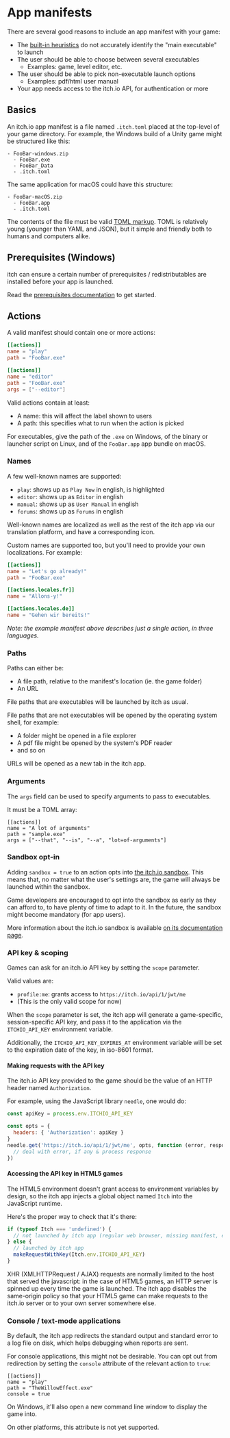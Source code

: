 
# App manifests

There are several good reasons to include an app manifest with your game:

  * The [built-in heuristics](./README.md) do not accurately identify the "main executable" to launch
  * The user should be able to choose between several executables
    * Examples: game, level editor, etc.
  * The user should be able to pick non-executable launch options
    * Examples: pdf/html user manual
  * Your app needs access to the itch.io API, for authentication or more

## Basics

An itch.io app manifest is a file named `.itch.toml` placed at the top-level
of your game directory. For example, the Windows build of a Unity game might
be structured like this:

```
- FooBar-windows.zip
  - FooBar.exe
  - FooBar_Data
  - .itch.toml
```

The same application for macOS could have this structure:

```
- FooBar-macOS.zip
  - FooBar.app
  - .itch.toml
```

The contents of the file must be valid [TOML markup][toml]. TOML is
relatively young (younger than YAML and JSON), but it simple and friendly
both to humans and computers alike.

[toml]: https://github.com/toml-lang/toml

## Prerequisites (Windows)

itch can ensure a certain number of prerequisites / redistributables are installed before
your app is launched.

Read the [prerequisites documentation](./prereqs/README.md) to get started.

## Actions

A valid manifest should contain one or more actions:

```toml
[[actions]]
name = "play"
path = "FooBar.exe"

[[actions]]
name = "editor"
path = "FooBar.exe"
args = ["--editor"]
```

Valid actions contain at least:

  * A name: this will affect the label shown to users
  * A path: this specifies what to run when the action is picked

For executables, give the path of the `.exe` on Windows, of the binary
or launcher script on Linux, and of the `FooBar.app` app bundle on macOS.

### Names

A few well-known names are supported:

  * `play`: shows up as `Play Now` in english, is highlighted
  * `editor`: shows up as `Editor` in english
  * `manual`: shows up as `User Manual` in english
  * `forums`: shows up as `Forums` in english

Well-known names are localized as well as the rest of the itch app
via our translation platform, and have a corresponding icon.

Custom names are supported too, but you'll need to provide your own
localizations. For example:

```toml
[[actions]]
name = "Let's go already!"
path = "FooBar.exe"

[[actions.locales.fr]]
name = "Allons-y!"

[[actions.locales.de]]
name = "Gehen wir bereits!"
```

*Note: the example manifest above describes just a single action, in three languages.*

### Paths

Paths can either be:

  * A file path, relative to the manifest's location (ie. the game folder)
  * An URL

File paths that are executables will be launched by itch as usual.

File paths that are not executables will be opened by the operating system
shell, for example:

  * A folder might be opened in a file explorer
  * A pdf file might be opened by the system's PDF reader
  * and so on

URLs will be opened as a new tab in the itch app.

### Arguments

The `args` field can be used to specify arguments to pass to executables.

It must be a TOML array:

```
[[actions]]
name = "A lot of arguments"
path = "sample.exe"
args = ["--that", "--is", "--a", "lot=of-arguments"]
```

### Sandbox opt-in

Adding `sandbox = true` to an action opts into [the itch.io sandbox][sandbox]. This
means that, no matter what the user's settings are, the game will always
be launched within the sandbox.

Game developers are encouraged to opt into the sandbox as early as they can
afford to, to have plenty of time to adapt to it. In the future, the sandbox
might become mandatory (for app users).

More information about the itch.io sandbox is available [on its documentation page][sandbox].

[sandbox]: ../using/sandbox.md

### API key & scoping

Games can ask for an itch.io API key by setting the `scope` parameter.

Valid values are:

  * `profile:me`: grants access to `https://itch.io/api/1/jwt/me`
  * (This is the only valid scope for now)

When the `scope` parameter is set, the itch app will generate a game-specific,
session-specific API key, and pass it to the application via the `ITCHIO_API_KEY`
environment variable.

Additionally, the `ITCHIO_API_KEY_EXPIRES_AT` environment variable will be set to the
expiration date of the key, in iso-8601 format.

#### Making requests with the API key

The itch.io API key provided to the game should be the value of an HTTP
header named `Authorization`.

For example, using the JavaScript library `needle`, one would do:

```javascript
const apiKey = process.env.ITCHIO_API_KEY

const opts = {
  headers: { 'Authorization': apiKey }
}
needle.get('https://itch.io/api/1/jwt/me', opts, function (error, response) {
  // deal with error, if any & process response
})
```

#### Accessing the API key in HTML5 games

The HTML5 environment doesn't grant access to environment variables by design,
so the itch app injects a global object named `Itch` into the JavaScript runtime.

Here's the proper way to check that it's there:

```javascript
if (typeof Itch === 'undefined') {
  // not launched by itch app (regular web browser, missing manifest, etc.)
} else {
  // launched by itch app
  makeRequestWithKey(Itch.env.ITCHIO_API_KEY)
}
```

XHR (XMLHTTPRequest / AJAX) requests are normally limited to the host that
served the javascript: in the case of HTML5 games, an HTTP server is spinned
up every time the game is launched. The itch app disables the same-origin
policy so that your HTML5 game can make requests to the itch.io server or
to your own server somewhere else.

### Console / text-mode applications

By default, the itch app redirects the standard output and standard error to
a log file on disk, which helps debugging when reports are sent.

For console applications, this might not be desirable. You can opt out from
redirection by setting the `console` attribute of the relevant action to `true`:

```
[[actions]]
name = "play"
path = "TheWillowEffect.exe"
console = true
```

On Windows, it'll also open a new command line window to display the game into.

On other platforms, this attribute is not yet supported.

